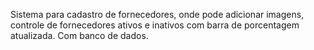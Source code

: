 Sistema para cadastro de fornecedores, onde pode adicionar imagens, controle de fornecedores ativos e inativos com
barra de porcentagem atualizada. Com banco de dados.